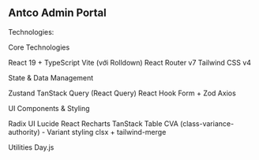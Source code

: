 ## Antco Admin Portal

Technologies:

Core Technologies

React 19 + TypeScript
Vite (với Rolldown)
React Router v7
Tailwind CSS v4

State & Data Management

Zustand
TanStack Query (React Query)
React Hook Form + Zod
Axios

UI Components & Styling

Radix UI
Lucide React
Recharts
TanStack Table
CVA (class-variance-authority) - Variant styling
clsx + tailwind-merge

Utilities
Day.js
